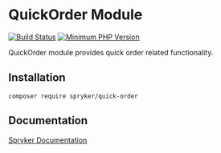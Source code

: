 # QuickOrder Module
[![Build Status](https://travis-ci.org/spryker/quick-order.svg)](https://travis-ci.org/spryker/quick-order)
[![Minimum PHP Version](https://img.shields.io/badge/php-%3E%3D%207.2-8892BF.svg)](https://php.net/)

QuickOrder module provides quick order related functionality.

## Installation

```
composer require spryker/quick-order
```

## Documentation

[Spryker Documentation](https://academy.spryker.com/developing_with_spryker/module_guide/modules.html)
